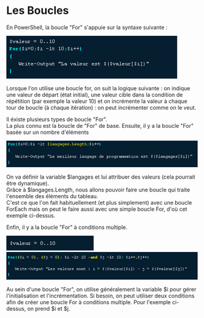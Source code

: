 # Les Boucles

En PowerShell, la boucle "For" s'appuie sur la syntaxe suivante :

![lol](https://github.com/Flodagnas/FlorianDAGNAS_Linux/blob/main/Cours_PowerShell/Capture%203.PNG)

Lorsque l'on utilise une boucle for, on suit la logique suivante : on indique une valeur de départ (état initial), une valeur cible dans la condition de répétition (par exemple la valeur 10) et on incrémente la valeur à chaque tour de boucle (à chaque itération) : on peut incrémenter comme on le veut.


Il éxiste plusieurs types de boucle "For".  
La plus connu est la boucle de "For" de base. 
Ensuite, il y a la boucle "For" basée sur un nombre d'éléments  

![lol](https://github.com/Flodagnas/FlorianDAGNAS_Linux/blob/main/Cours_PowerShell/Capture%204.PNG)   

On va définir la variable $langages et lui attribuer des valeurs (cela pourrait être dynamique).    
Grâce à $langages.Length, nous allons pouvoir faire une boucle qui traite l'ensemble des éléments du tableau.   
C'est ce que l'on fait habituellement (et plus simplement) avec une boucle ForEach mais on peut le faire aussi avec une simple boucle For, d'où cet exemple ci-dessus.

Enfin, il y a la boucle "For" à conditions multiple.

![lo](https://github.com/Flodagnas/FlorianDAGNAS_Linux/blob/main/Cours_PowerShell/Capture%205.PNG)  
![lol](https://github.com/Flodagnas/FlorianDAGNAS_Linux/blob/main/Cours_PowerShell/Capture%206.PNG)   

Au sein d'une boucle "For", on utilise généralement la variable $i pour gérer l'initialisation et l'incrémentation. Si besoin, on peut utiliser deux conditions afin de créer une boucle For à conditions multiple. Pour l'exemple ci-dessus, on prend $i et $j.  

